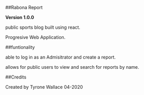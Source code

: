 ##Rabona Report

**Version 1.0.0**

public sports blog built using react.

Progresive Web Application.

##funtionality

able to log in as an Admisitrator and create a report.

allows for public users to view and search for reports by name. 

##Credits

Created by Tyrone Wallace 04-2020


